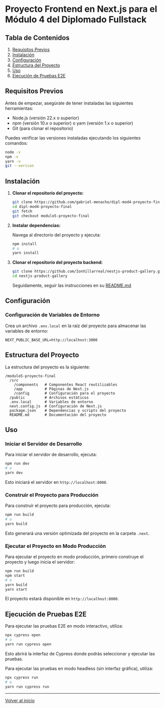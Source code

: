 # Proyecto Frontend en Next.js para el Módulo 4 del Diplomado Fullstack

## Tabla de Contenidos
1. [Requisitos Previos](#requisitos-previos)
2. [Instalación](#instalación)
3. [Configuración](#configuración)
4. [Estructura del Proyecto](#estructura-del-proyecto)
5. [Uso](#uso)
6. [Ejecución de Pruebas E2E](#ejecución-de-pruebas-e2e)

## Requisitos Previos

Antes de empezar, asegúrate de tener instaladas las siguientes herramientas:

- Node.js (versión 22.x o superior)
- npm (versión 10.x o superior) o yarn (versión 1.x o superior)
- Git (para clonar el repositorio)

Puedes verificar las versiones instaladas ejecutando los siguientes comandos:

```bash
node -v
npm -v
yarn -v
git --version
```

## Instalación

1. **Clonar el repositorio del proyecto:**

   ```bash
   git clone https://github.com/gabriel-menacho/dipl-mod4-proyecto-final.git
   cd dipl-mod4-proyecto-final
   git fetch
   git checkout modulo5-proyecto-final
   ```

2. **Instalar dependencias:**

   Navega al directorio del proyecto y ejecuta:

   ```bash
   npm install
   # o
   yarn install
   ```


2. **Clonar el repositorio del proyecto backend:**


   ```bash
   git clone https://github.com/IonVillarreal/nestjs-product-gallery.git
   cd nestjs-product-gallery
   ```

   Seguidamente, seguir las instrucciones en su [README.md](https://github.com/IonVillarreal/nestjs-product-gallery/blob/main/README.md)

## Configuración

### Configuración de Variables de Entorno

Crea un archivo `.env.local` en la raíz del proyecto para almacenar las variables de entorno:

```
NEXT_PUBLIC_BASE_URL=http://localhost:3000
```

## Estructura del Proyecto

La estructura del proyecto es la siguiente:

```
/modulo5-proyecto-final
  /src
    /components   # Componentes React reutilizables
    /app          # Páginas de Next.js
    /config       # Configuración para el proyecto
  /public         # Archivos estáticos
  .env.local      # Variables de entorno
  next.config.js  # Configuración de Next.js
  package.json    # Dependencias y scripts del proyecto
  README.md       # Documentación del proyecto
```

## Uso

### Iniciar el Servidor de Desarrollo

Para iniciar el servidor de desarrollo, ejecuta:

```bash
npm run dev
# o
yarn dev
```

Esto iniciará el servidor en `http://localhost:8000`.

### Construir el Proyecto para Producción

Para construir el proyecto para producción, ejecuta:

```bash
npm run build
# o
yarn build
```

Esto generará una versión optimizada del proyecto en la carpeta `.next`.

### Ejecutar el Proyecto en Modo Producción

Para ejecutar el proyecto en modo producción, primero construye el proyecto y luego inicia el servidor:

```bash
npm run build
npm start
# o
yarn build
yarn start
```

El proyecto estará disponible en `http://localhost:8000`.

## Ejecución de Pruebas E2E

Para ejecutar las pruebas E2E en modo interactivo, utiliza:

```bash
npx cypress open
# o
yarn run cypress open
```

Esto abrirá la interfaz de Cypress donde podrás seleccionar y ejecutar las pruebas.

Para ejecutar las pruebas en modo headless (sin interfaz gráfica), utiliza:

```bash
npx cypress run
# o
yarn run cypress run
```
---

[Volver al inicio](#proyecto-frontend-en-nextjs-para-el-módulo-4-del-diplomado-fullstack)